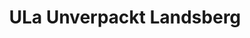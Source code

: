 ---
title: "ULa Unverpackt Landsberg"
url: /landsberg-am-lech/ula-unverpackt-landsberg/
shop: Supermarkt
---